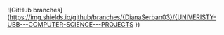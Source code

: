 ![GitHub branches](https://img.shields.io/github/branches/{DianaSerban03}/{UNIVERISTY-UBB---COMPUTER-SCIENCE---PROJECTS
})
